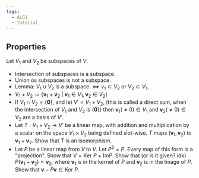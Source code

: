 ```yaml
---
tags:
  - ALG1
  - Tutorial
---
```


## Properties

Let $V_{1}$ and $V_{2}$ be subspaces of $V$.
- Intersection of subspaces is a subspace.
- Union os subspaces is not a subspace.
- Lemma: $V_{1}\cup V_{2}\text{ is a subspace }\iff v_{1}\subset V_{2}\text{ or }V_{2}\subset V_{1}$.
- $V_{1}+V_{2}:=\{ \mathbf{v}_{1}+\mathbf{v}_{2}\ | \ \mathbf{v}_{1}\in V_{1}, \mathbf{v}_{2}\in V_{2} \}$
- If $V_{1}\cap V_{2}=\{ \mathbf{0} \}$, and let  $V'=V_{1}+V_{2}$, (this is called a direct sum, when the intersection of $V_{1}$ and $V_{2}$ is $\{ \mathbf{0} \}$) then $\mathbf{v}_{1}(\ne 0)\in V_{1}$ and $\mathbf{v}_{2}(\ne 0)\in V_{2}$ are a basis of $V'$.
- Let $T:V_{1}\times V_{2}\to V'$ be a linear map, with addition and multiplication by a scalar on the space $V_{1}\times V_{2}$ being defined slot-wise. $T$ maps $(\mathbf{v}_{1}, \mathbf{v}_{2})$ to $\mathbf{v}_{1}+\mathbf{v}_{2}$. Show that $T$ is an isomorphism.
- Let $P$ be a linear map from $V$ to $V$. Let $P^{2}=P$. Every map of this form is a "projection".  Show that $V=\text{Ker }P\ +\ \mathrm{Im} P$.
  Show that (or is it given? idk) $P(\mathbf{v}_{1}+\mathbf{v}_{2})=\mathbf{v}_{2}$, where $\mathbf{v}_{1}$ is in the kernel of $P$ and $\mathbf{v}_{2}$ is in the Image of $P$. 
  Show that $\mathbf{v}-P\mathbf{v}\in\text{Ker }P$.